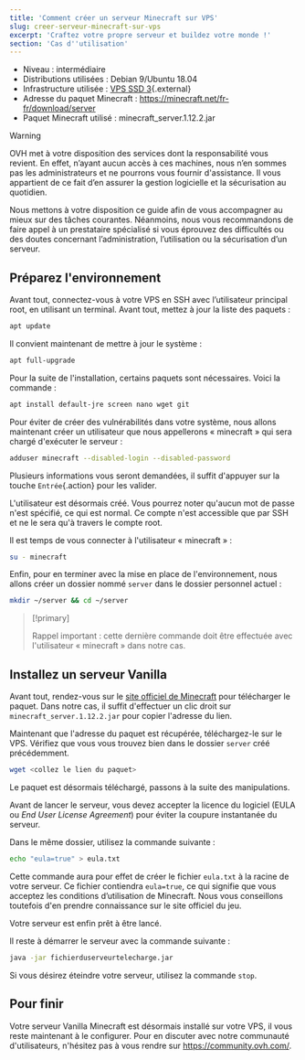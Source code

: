 ```yaml
---
title: 'Comment créer un serveur Minecraft sur VPS'
slug: creer-serveur-minecraft-sur-vps
excerpt: 'Craftez votre propre serveur et buildez votre monde !'
section: 'Cas d''utilisation'
---
```


- Niveau : intermédiaire
- Distributions utilisées : Debian 9/Ubuntu 18.04
- Infrastructure utilisée : [VPS SSD 3](https://www.ovh.com/fr/vps/vps-ssd.xml){.external}
- Adresse du paquet Minecraft : <https://minecraft.net/fr-fr/download/server>
- Paquet Minecraft utilisé : minecraft_server.1.12.2.jar

> [!warning]
>
> OVH met à votre disposition des services dont la responsabilité vous revient. En effet, n’ayant aucun accès à ces machines, nous n’en sommes pas les administrateurs et ne pourrons vous fournir d'assistance. Il vous appartient de ce fait d’en assurer la gestion logicielle et la sécurisation au quotidien.
> 
> Nous mettons à votre disposition ce guide afin de vous accompagner au mieux sur des tâches courantes. Néanmoins, nous vous recommandons de faire appel à un prestataire spécialisé si vous éprouvez des difficultés ou des doutes concernant l’administration, l’utilisation ou la sécurisation d’un serveur.
>

## Préparez l'environnement

Avant tout, connectez-vous à votre VPS en SSH avec l’utilisateur principal root, en utilisant un terminal. Avant tout, mettez à jour la liste des paquets :

```sh
apt update
```

Il convient maintenant de mettre à jour le système :

```sh
apt full-upgrade
```

Pour la suite de l'installation, certains paquets sont nécessaires. Voici la commande :

```sh
apt install default-jre screen nano wget git
```

Pour éviter de créer des vulnérabilités dans votre système, nous allons maintenant créer un utilisateur que nous appellerons « minecraft » qui sera chargé d'exécuter le serveur :

```sh
adduser minecraft --disabled-login --disabled-password
```

Plusieurs informations vous seront demandées, il suffit d'appuyer sur la touche `Entrée`{.action} pour les valider.

L'utilisateur est désormais créé. Vous pourrez noter qu'aucun mot de passe n'est spécifié, ce qui est normal. Ce compte n'est accessible que par SSH et ne le sera qu'à travers le compte root.

Il est temps de vous connecter à l'utilisateur « minecraft » :

```sh
su - minecraft
```

Enfin, pour en terminer avec la mise en place de l'environnement, nous allons créer un dossier nommé `server` dans le dossier personnel actuel :

```sh
mkdir ~/server && cd ~/server
```

> [!primary]
>
> Rappel important : cette dernière commande doit être effectuée avec l'utilisateur « minecraft » dans notre cas.
> 
  

## Installez un serveur Vanilla

Avant tout, rendez-vous sur le [site officiel de Minecraft](https://minecraft.net/fr-fr/download/server) pour télécharger le paquet. Dans notre cas, il suffit d'effectuer un clic droit sur `minecraft_server.1.12.2.jar` pour copier l'adresse du lien.

Maintenant que l'adresse du paquet est récupérée, téléchargez-le sur le VPS. Vérifiez que vous vous trouvez bien dans le dossier `server` créé précédemment. 

```sh
wget <collez le lien du paquet>
```

Le paquet est désormais téléchargé, passons à la suite des manipulations.


Avant de lancer le serveur, vous devez accepter la licence du logiciel (EULA ou _End User License Agreement_) pour éviter la coupure instantanée du serveur.

Dans le même dossier, utilisez la commande suivante :

```sh
echo "eula=true" > eula.txt
```

Cette commande aura pour effet de créer le fichier `eula.txt` à la racine de votre serveur. Ce fichier contiendra `eula=true`, ce qui signifie que vous acceptez les conditions d’utilisation de Minecraft. Nous vous conseillons toutefois d'en prendre connaissance sur le site officiel du jeu.

Votre serveur est enfin prêt à être lancé.

Il reste à démarrer le serveur avec la commande suivante :

```sh
java -jar fichierduserveurtelecharge.jar
```

Si vous désirez éteindre votre serveur, utilisez la commande `stop`.


## Pour finir

Votre serveur Vanilla Minecraft est désormais installé sur votre VPS, il vous reste maintenant à le configurer. Pour en discuter avec notre communauté d'utilisateurs, n'hésitez pas à vous rendre sur https://community.ovh.com/.